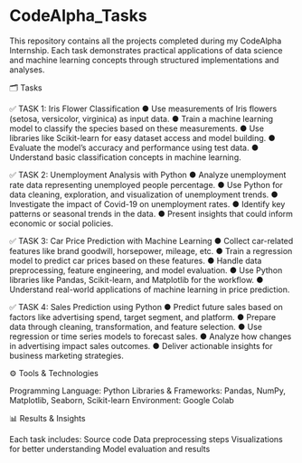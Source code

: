 # CodeAlpha_Tasks

This repository contains all the projects completed during my CodeAlpha Internship. Each task demonstrates practical applications of data science and machine learning concepts through structured implementations and analyses.

🗂️ Tasks

✅ TASK 1: Iris Flower Classification
● Use measurements of Iris flowers (setosa, versicolor, virginica) as input data.
● Train a machine learning model to classify the species based on these measurements.
● Use libraries like Scikit-learn for easy dataset access and model building.
● Evaluate the model’s accuracy and performance using test data.
● Understand basic classification concepts in machine learning.

✅ TASK 2: Unemployment Analysis with Python
● Analyze unemployment rate data representing unemployed people percentage.
● Use Python for data cleaning, exploration, and visualization of unemployment trends.
● Investigate the impact of Covid-19 on unemployment rates.
● Identify key patterns or seasonal trends in the data.
● Present insights that could inform economic or social policies.

✅ TASK 3: Car Price Prediction with Machine Learning
● Collect car-related features like brand goodwill, horsepower, mileage, etc.
● Train a regression model to predict car prices based on these features.
● Handle data preprocessing, feature engineering, and model evaluation.
● Use Python libraries like Pandas, Scikit-learn, and Matplotlib for the workflow.
● Understand real-world applications of machine learning in price prediction.

✅ TASK 4: Sales Prediction using Python
● Predict future sales based on factors like advertising spend, target segment, and platform.
● Prepare data through cleaning, transformation, and feature selection.
● Use regression or time series models to forecast sales.
● Analyze how changes in advertising impact sales outcomes.
● Deliver actionable insights for business marketing strategies.

⚙️ Tools & Technologies

Programming Language: Python
Libraries & Frameworks: Pandas, NumPy, Matplotlib, Seaborn, Scikit-learn
Environment:  Google Colab

📊 Results & Insights

Each task  includes:
Source code
Data preprocessing steps
Visualizations for better understanding
Model evaluation and results

